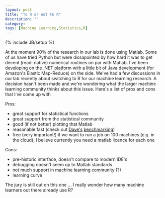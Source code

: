 ```yaml
---
layout: post
title: "To R or not to R"
description: ""
category:
tags: [Machine Learning,Statistics,R]
---
```

{% include JB/setup %}

At the moment 90% of the research in our lab is done using Matlab. Some of us have tried Python but were dissapointed by how hard it was to get decent (read: native) numerical routines on par with Matlab. I've been developing on the .NET platform with a little bit of Java development (for Amazon's Elastic Map-Reduce) on the side. We've had a few discussions in our lab recently about switching to R for our machine learning research. A decision hasn't been made and we're wondering what the larger machine learning community thinks about this issue. Here's a list of pros and cons that I've come up with

Pros:
* great support for statistical functions
* great support from the statistical community
* good (if not better) plotting that Matlab
* reasonable fast (check out [Dave's](http://mlg.eng.cam.ac.uk/dave/) [benchmarking](http://mlg.eng.cam.ac.uk/dave/rmbenchmark.php))
* free (very important!) if we want to run a job on 100 machines (e.g. in the cloud), I believe currently you need a matlab licence for each one

Cons:
* pre-historic interface, doesn't compare to modern IDE's
* debugging doesn't seem up to Matlab standards
* not much support in machine learning community (?)
* learning curve

The jury is still out on this one ... I really wonder how many machine learners out there already use R?